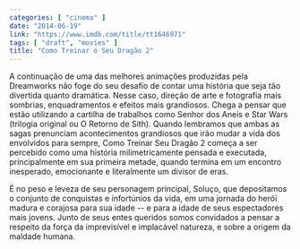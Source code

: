 ```yaml
---
categories: [ "cinema" ]
date: "2014-06-19"
link: "https://www.imdb.com/title/tt1646971"
tags: [ "draft", "movies" ]
title: "Como Treinar o Seu Dragão 2"
---
```

A continuação de uma das melhores animações produzidas pela Dreamworks não foge do seu desafio de contar uma história que seja tão divertida quanto dramática. Nesse caso, direção de arte e fotografia mais sombrias, enquadramentos e efeitos mais grandiosos. Chega a pensar que estão utilizando a cartilha de trabalhos como Senhor dos Aneis e Star Wars (trilogia original ou O Retorno de Sith). Quando lembramos que ambas as sagas prenunciam acontecimentos grandiosos que irão mudar a vida dos envolvidos para sempre, Como Treinar Seu Dragão 2 começa a ser percebido como uma história milimetricamente pensada e executada, principalmente em sua primeira metade, quando termina em um encontro inesperado, emocionante e literalmente um divisor de eras.

É no peso e leveza de seu personagem principal, Soluço, que depositamos o conjunto de conquistas e infortúnios da vida, em uma jornada do herói madura e corajosa para sua idade -- e para a idade de seus espectadores mais jovens. Junto de seus entes queridos somos convidados a pensar a respeito da força da imprevisível e implacável natureza, e sobre a origem da maldade humana.
